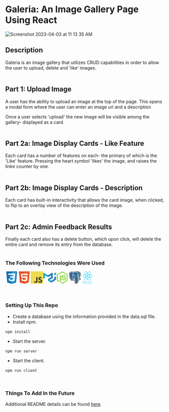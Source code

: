 # Galeria: An Image Gallery Page Using React

<img width="1424" alt="Screenshot 2023-04-03 at 11 13 35 AM" src="https://user-images.githubusercontent.com/117591917/234154458-38a90a03-016c-48bb-b53a-5b8863feb4bf.png">

## Description

Galeria is an image gallery that utilizes CRUD capabilities in order to allow the user to upload, delete and 'like' images.
<br /><br />

## Part 1: Upload Image
A user has the ability to upload an image at the top of the page. This opens a modal form where the user can enter an image url and a description

Once a user selects 'upload' the new image will be visible among the gallery- displayed as a card.
<br /><br />

## Part 2a: Image Display Cards - Like Feature

Each card has a number of features on each- the primary of which is the 'Like' feature. Pressing the heart symbol 'likes' the image, and raises the linke counter by one.
<br /><br />

## Part 2b: Image Display Cards - Description

Each card has built-in interactivity that allows the card image, when clicked, to flip to an overlay view of the description of the image.
<br /><br />

## Part 2c: Admin Feedback Results

Finally each card also has a delete button, which upon click, will delete the entire card and remove its entry from the database.
<br /><br />

### The Following Technologies Were Used


<a href="https://developer.mozilla.org/en-US/docs/Web/CSS"><img src="https://raw.githubusercontent.com/devicons/devicon/master/icons/css3/css3-original.svg" height="40px" width="40px" /></a><a href="https://developer.mozilla.org/en-US/docs/Web/HTML"><img src="https://raw.githubusercontent.com/devicons/devicon/master/icons/html5/html5-original.svg" height="40px" width="40px" /></a><a href="https://developer.mozilla.org/en-US/docs/Web/JavaScript"><img src="https://raw.githubusercontent.com/devicons/devicon/master/icons/javascript/javascript-original.svg" height="40px" width="40px" /></a><a href="https://material-ui.com/"><img src="https://raw.githubusercontent.com/devicons/devicon/master/icons/materialui/materialui-original.svg" height="40px" width="40px" /></a><a href="https://nodejs.org/en/"><img src="https://raw.githubusercontent.com/devicons/devicon/master/icons/nodejs/nodejs-original.svg" height="40px" width="40px" /></a><a href="https://www.postgresql.org/"><img src="https://raw.githubusercontent.com/devicons/devicon/master/icons/postgresql/postgresql-original.svg" height="40px" width="40px" /></a><a href="https://reactjs.org/"><img src="https://raw.githubusercontent.com/devicons/devicon/master/icons/react/react-original-wordmark.svg" height="40px" width="40px" /></a>

<br />

### Setting Up This Repo
- Create a database using the information provided in the data.sql file.
- Install npm.
```
npm install
```
- Start the server.
```
npm run server
```
- Start the client.
```
npm run client
```

<br />

### Things To Add In the Future



Additional README details can be found [here](https://github.com/PrimeAcademy/readme-template/blob/master/README.md).

